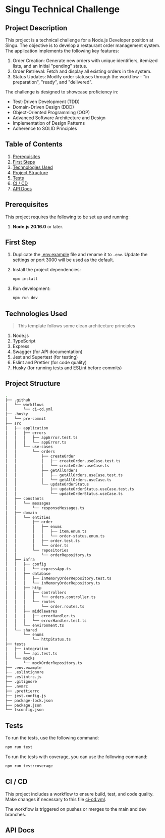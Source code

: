 # Singu Technical Challenge

## Project Description

This project is a technical challenge for a Node.js Developer position at Singu. The objective is to develop a restaurant order management system. The application implements the following key features:

1. Order Creation: Generate new orders with unique identifiers, itemized lists, and an initial "pending" status.
2. Order Retrieval: Fetch and display all existing orders in the system.
3. Status Updates: Modify order statuses through the workflow - "in preparation", "ready", and "delivered".

The challenge is designed to showcase proficiency in:

- Test-Driven Development (TDD)
- Domain-Driven Design (DDD)
- Object-Oriented Programming (OOP)
- Advanced Software Architecture and Design
- Implementation of Design Patterns
- Adherence to SOLID Principles

## Table of Contents

1. [Prerequisites](#prerequisites)
2. [First Steps](#first-step)
3. [Technologies Used](#technologies-used)
4. [Project Structure](#project-structure)
5. [Tests](#tests)
6. [CI / CD](#ci--cd)
7. [API Docs](#api-docs)

## Prerequisites

This project requires the following to be set up and running:

1. **Node.js 20.16.0** or later.

## First Step

1. Duplicate the [.env.example](./.env.example) file and rename it to `.env`. Update the settings or port 3000 will be used as the default.

2. Install the project dependencies:

   ```bash
   npm install
   ```

3. Run development:
   ```bash
   npm run dev
   ```

## Technologies Used

> This template follows some clean architecture principles

1. Node.js
2. TypeScript
3. Express
4. Swagger (for API documentation)
5. Jest and Supertest (for testing)
6. Eslint and Prettier (for code quality)
7. Husky (for running tests and ESLint before commits)

## Project Structure

```bash
.
├── .github
│   └── workflows
│       └── ci-cd.yml
├── .husky
│   └── pre-commit
├── src
│   ├── application
│   │   ├── errors
│   │   │   ├── appError.test.ts
│   │   │   └── appError.ts
│   │   └── use-cases
│   │       └── orders
│   │           ├── createOrder
│   │           │   ├── createOrder.useCase.test.ts
│   │           │   └── createOrder.useCase.ts
│   │           ├── getAllOrders
│   │           │   ├── getAllOrders.useCase.test.ts
│   │           │   └── getAllOrders.useCase.ts
│   │           └── updateOrderStatus
│   │               ├── updateOrderStatus.useCase.test.ts
│   │               └── updateOrderStatus.useCase.ts
│   ├── constants
│   │   └── messages
│   │       └── responseMessages.ts
│   ├── domain
│   │   └── entities
│   │       ├── order
│   │       │   ├── enums
│   │       │   │   ├── item.enum.ts
│   │       │   │   └── order-status.enum.ts
│   │       │   ├── order.test.ts
│   │       │   └── order.ts
│   │       └── repositories
│   │           └── orderRepository.ts
│   ├── infra
│   │   ├── config
│   │   │   └── expressApp.ts
│   │   ├── database
│   │   │   ├── inMemoryOrderRepository.test.ts
│   │   │   └── inMemoryOrderRepository.ts
│   │   ├── http
│   │   │   ├── controllers
│   │   │   │   └── orders.controller.ts
│   │   │   └── routes
│   │   │       └── order.routes.ts
│   │   ├── middlewares
│   │   │   ├── errorHandler.ts
│   │   │   └── errorHandler.test.ts
│   │   └── environment.ts
│   └── shared
│       └── enums
│           └── httpStatus.ts
├── tests
│   ├── integration
│   │   └── api.test.ts
│   └── mocks
│       └── mockOrderRepository.ts
├── .env.example
├── .eslintignore
├── .eslintrc.js
├── .gitignore
├── .nvmrc
├── .prettierrc
├── jest.config.js
├── package-lock.json
├── package.json
└── tsconfig.json
```

## Tests

To run the tests, use the following command:

```bash
npm run test
```

To run the tests with coverage, you can use the following command:

```bash
npm run test:coverage
```

## CI / CD

This project includes a workflow to ensure build, test, and code quality.
Make changes if necessary to this file [ci-cd.yml](./.github/workflows/ci-cd.yml).

The workflow is triggered on pushes or merges to the main and dev branches.

## API Docs
